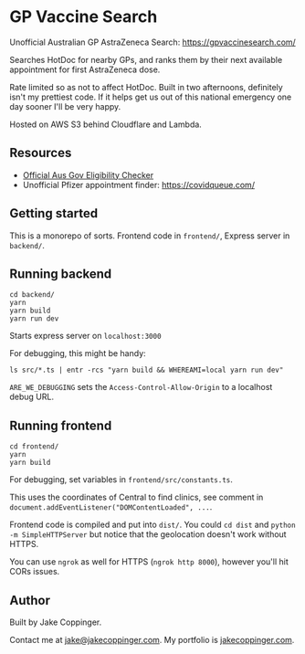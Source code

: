 GP Vaccine Search
=================

Unofficial Australian GP AstraZeneca Search: https://gpvaccinesearch.com/

Searches HotDoc for nearby GPs, and ranks them by their next available appointment for first AstraZeneca dose.

Rate limited so as not to affect HotDoc.
Built in two afternoons, definitely isn't my prettiest code. If it helps get us out of this national emergency one day sooner I'll be very happy.

Hosted on AWS S3 behind Cloudflare and Lambda.

## Resources
- [Official Aus Gov Eligibility Checker](https://covid-vaccine.healthdirect.gov.au/eligibility?lang=en)
- Unofficial Pfizer appointment finder: https://covidqueue.com/

## Getting started

This is a monorepo of sorts. Frontend code in `frontend/`, Express server
in `backend/`.

## Running backend

```
cd backend/
yarn
yarn build
yarn run dev
```

Starts express server on `localhost:3000`

For debugging, this might be handy:

`ls src/*.ts | entr -rcs "yarn build && WHEREAMI=local yarn run dev"`

`ARE_WE_DEBUGGING` sets the `Access-Control-Allow-Origin` to a localhost debug URL.

## Running frontend
```
cd frontend/
yarn
yarn build
```

For debugging, set variables in `frontend/src/constants.ts`.

This uses the coordinates of Central to find clinics, see comment in
`document.addEventListener("DOMContentLoaded", ...`.

Frontend code is compiled and put into `dist/`. 
You could `cd dist` and `python -m SimpleHTTPServer` but notice that the geolocation doesn't work without HTTPS.

You can use `ngrok` as well for HTTPS (`ngrok http 8000`), however you'll hit CORs issues.

## Author

Built by Jake Coppinger.

Contact me at [jake@jakecoppinger.com](mailto:jakecoppinger.com). My portfolio is [jakecoppinger.com](https://jakecoppinger.com).
